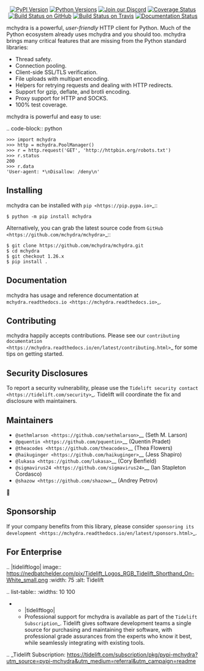    <p align="center">
      <a href="https://pypi.org/project/mchydra"><img alt="PyPI Version" src="https://img.shields.io/pypi/v/mchydra.svg?maxAge=86400" /></a>
      <a href="https://pypi.org/project/mchydra"><img alt="Python Versions" src="https://img.shields.io/pypi/pyversions/mchydra.svg?maxAge=86400" /></a>
      <a href="https://discord.gg/CHEgCZN"><img alt="Join our Discord" src="https://img.shields.io/discord/756342717725933608?color=%237289da&label=discord" /></a>
      <a href="https://codecov.io/gh/mchydra/mchydra"><img alt="Coverage Status" src="https://img.shields.io/codecov/c/github/mchydra/mchydra.svg" /></a>
      <a href="https://github.com/mchydra/mchydra/actions?query=workflow%3ACI"><img alt="Build Status on GitHub" src="https://github.com/mchydra/mchydra/workflows/CI/badge.svg" /></a>
      <a href="https://travis-ci.org/mchydra/mchydra"><img alt="Build Status on Travis" src="https://travis-ci.org/mchydra/mchydra.svg?branch=master" /></a>
      <a href="https://mchydra.readthedocs.io"><img alt="Documentation Status" src="https://readthedocs.org/projects/mchydra/badge/?version=latest" /></a>
   </p>

mchydra is a powerful, *user-friendly* HTTP client for Python. Much of the
Python ecosystem already uses mchydra and you should too.
mchydra brings many critical features that are missing from the Python
standard libraries:

- Thread safety.
- Connection pooling.
- Client-side SSL/TLS verification.
- File uploads with multipart encoding.
- Helpers for retrying requests and dealing with HTTP redirects.
- Support for gzip, deflate, and brotli encoding.
- Proxy support for HTTP and SOCKS.
- 100% test coverage.

mchydra is powerful and easy to use:

.. code-block:: python

    >>> import mchydra
    >>> http = mchydra.PoolManager()
    >>> r = http.request('GET', 'http://httpbin.org/robots.txt')
    >>> r.status
    200
    >>> r.data
    'User-agent: *\nDisallow: /deny\n'


Installing
----------

mchydra can be installed with `pip <https://pip.pypa.io>`_::

    $ python -m pip install mchydra

Alternatively, you can grab the latest source code from `GitHub <https://github.com/mchydra/mchydra>`_::

    $ git clone https://github.com/mchydra/mchydra.git
    $ cd mchydra
    $ git checkout 1.26.x
    $ pip install .


Documentation
-------------

mchydra has usage and reference documentation at `mchydra.readthedocs.io <https://mchydra.readthedocs.io>`_.


Contributing
------------

mchydra happily accepts contributions. Please see our
`contributing documentation <https://mchydra.readthedocs.io/en/latest/contributing.html>`_
for some tips on getting started.


Security Disclosures
--------------------

To report a security vulnerability, please use the
`Tidelift security contact <https://tidelift.com/security>`_.
Tidelift will coordinate the fix and disclosure with maintainers.


Maintainers
-----------

- `@sethmlarson <https://github.com/sethmlarson>`__ (Seth M. Larson)
- `@pquentin <https://github.com/pquentin>`__ (Quentin Pradet)
- `@theacodes <https://github.com/theacodes>`__ (Thea Flowers)
- `@haikuginger <https://github.com/haikuginger>`__ (Jess Shapiro)
- `@lukasa <https://github.com/lukasa>`__ (Cory Benfield)
- `@sigmavirus24 <https://github.com/sigmavirus24>`__ (Ian Stapleton Cordasco)
- `@shazow <https://github.com/shazow>`__ (Andrey Petrov)

👋


Sponsorship
-----------

If your company benefits from this library, please consider `sponsoring its
development <https://mchydra.readthedocs.io/en/latest/sponsors.html>`_.


For Enterprise
--------------

.. |tideliftlogo| image:: https://nedbatchelder.com/pix/Tidelift_Logos_RGB_Tidelift_Shorthand_On-White_small.png
   :width: 75
   :alt: Tidelift

.. list-table::
   :widths: 10 100

   * - |tideliftlogo|
     - Professional support for mchydra is available as part of the `Tidelift
       Subscription`_.  Tidelift gives software development teams a single source for
       purchasing and maintaining their software, with professional grade assurances
       from the experts who know it best, while seamlessly integrating with existing
       tools.

.. _Tidelift Subscription: https://tidelift.com/subscription/pkg/pypi-mchydra?utm_source=pypi-mchydra&utm_medium=referral&utm_campaign=readme

